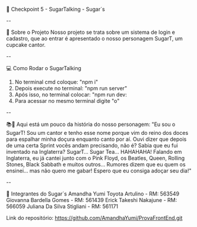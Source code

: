 🧁 Checkpoint 5 - SugarTalking - Sugar´s

--

📌 Sobre o Projeto
Nosso projeto se trata sobre um sistema de login e cadastro, que ao entrar é apresentado o nosso personagem SugarT, um cupcake cantor.

--

💻 Como Rodar o SugarTalking
1. No terminal cmd coloque: "npm i"
2. Depois execute no terminal:
"npm run server"
3. Após isso, no terminal colocar:
"npm run dev:
4. Para acessar no mesmo terminal digite "o"

--

📚📖 Aqui está um pouco da história do nosso personagem:
"Eu sou o SugarT! Sou um cantor e tenho esse nome porque vim do reino dos doces para espalhar minha doçura enquanto canto por aí. 
Ouvi dizer que depois de uma certa Sprint vocês andam precisando, não é?
Sabia que eu fui inventado na Inglaterra? SugarT… Sugar Tea… HAHAHAHA! 
Falando em Inglaterra, eu já cantei junto com o Pink Floyd, os Beatles, Queen, Rolling Stones, Black Sabbath e muitos outros…
Rumores dizem que eu quem os ensinei… mas não quero me gabar!
Espero que eu consiga adoçar seu dia!"

--

👥 Integrantes do Sugar´s
Amandha Yumi Toyota Artulino - RM: 563549
Giovanna Bardella Gomes - RM: 561439
Erick Takeshi Nakajune - RM: 566059
Juliana Da Silva Stigliani - RM: 561171

Link do repositório:
https://github.com/AmandhaYumi/ProvaFrontEnd.git
